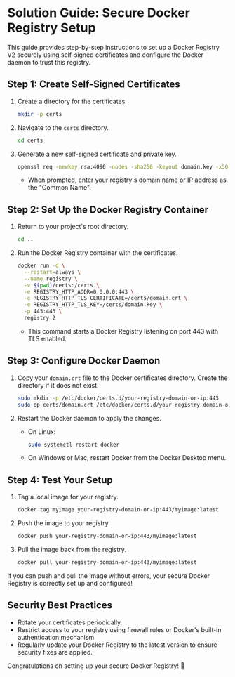# Solution Guide: Secure Docker Registry Setup

This guide provides step-by-step instructions to set up a Docker Registry V2 securely using self-signed certificates and configure the Docker daemon to trust this registry.

## Step 1: Create Self-Signed Certificates

1. Create a directory for the certificates.

    ```bash
    mkdir -p certs
    ```

2. Navigate to the `certs` directory.

    ```bash
    cd certs
    ```

3. Generate a new self-signed certificate and private key.

    ```bash
    openssl req -newkey rsa:4096 -nodes -sha256 -keyout domain.key -x509 -days 365 -out domain.crt
    ```

   - When prompted, enter your registry's domain name or IP address as the "Common Name".

## Step 2: Set Up the Docker Registry Container

1. Return to your project's root directory.

    ```bash
    cd ..
    ```

2. Run the Docker Registry container with the certificates.

    ```bash
    docker run -d \
      --restart=always \
      --name registry \
      -v $(pwd)/certs:/certs \
      -e REGISTRY_HTTP_ADDR=0.0.0.0:443 \
      -e REGISTRY_HTTP_TLS_CERTIFICATE=/certs/domain.crt \
      -e REGISTRY_HTTP_TLS_KEY=/certs/domain.key \
      -p 443:443 \
      registry:2
    ```

   - This command starts a Docker Registry listening on port 443 with TLS enabled.

## Step 3: Configure Docker Daemon

1. Copy your `domain.crt` file to the Docker certificates directory. Create the directory if it does not exist.

    ```bash
    sudo mkdir -p /etc/docker/certs.d/your-registry-domain-or-ip:443
    sudo cp certs/domain.crt /etc/docker/certs.d/your-registry-domain-or-ip:443/ca.crt
    ```

2. Restart the Docker daemon to apply the changes.

    - On Linux:

        ```bash
        sudo systemctl restart docker
        ```

    - On Windows or Mac, restart Docker from the Docker Desktop menu.

## Step 4: Test Your Setup

1. Tag a local image for your registry.

    ```bash
    docker tag myimage your-registry-domain-or-ip:443/myimage:latest
    ```

2. Push the image to your registry.

    ```bash
    docker push your-registry-domain-or-ip:443/myimage:latest
    ```

3. Pull the image back from the registry.

    ```bash
    docker pull your-registry-domain-or-ip:443/myimage:latest
    ```

If you can push and pull the image without errors, your secure Docker Registry is correctly set up and configured!

## Security Best Practices

- Rotate your certificates periodically.
- Restrict access to your registry using firewall rules or Docker's built-in authentication mechanism.
- Regularly update your Docker Registry to the latest version to ensure security fixes are applied.

Congratulations on setting up your secure Docker Registry! 🎉

